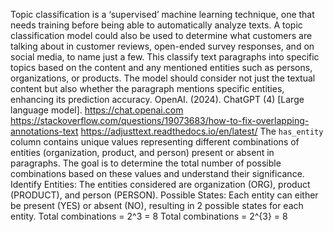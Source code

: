 Topic classification is a ‘supervised’ machine learning technique, one that needs training before being able to automatically analyze texts.
A topic classification model could also be used to determine what customers are talking about in customer reviews, open-ended survey responses, and on social media, to name just a few.
This classify text paragraphs into specific topics based on the content and any mentioned entities such as persons, organizations, or products.
The model should consider not just the textual content but also whether the paragraph mentions specific entities, enhancing its prediction accuracy.
OpenAI. (2024). ChatGPT (4) [Large language model]. https://chat.openai.com
https://stackoverflow.com/questions/19073683/how-to-fix-overlapping-annotations-text
https://adjusttext.readthedocs.io/en/latest/
The `has_entity` column contains unique values representing different combinations of entities (organization, product, and person) present or absent in paragraphs. The goal is to determine the total number of possible combinations based on these values and understand their significance.
Identify Entities: The entities considered are organization (ORG), product (PRODUCT), and person (PERSON).
Possible States: Each entity can either be present (YES) or absent (NO), resulting in 2 possible states for each entity.
Total combinations = 2^3 = 8
Total combinations = 2^{3} = 8